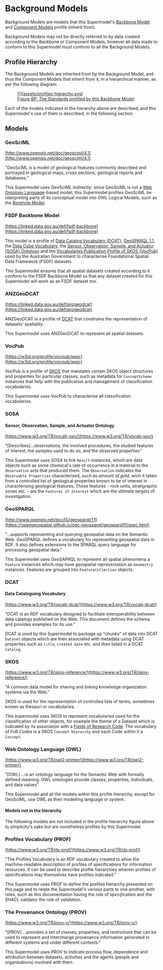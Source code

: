 # Background Models

Background Models are models that this Supermodel's [Backbone Model](backbone.md) and [Component Models](components.md) profile (inherit from).

Background Models may not be directly referred to by data created according to the Backbone or Component Models, however all data made to conform to this Supermodel _must_ conform to all the Background Models.

## Profile Hierarchy

The Background Models are inherited from by the Background Model, and thus the Component Models that inherit from it, in a hierarchical manner, as per the following diagram:

<a href="../assets/profiles-hierarchy.svg">
<figure markdown>
  ![](assets/profiles-hierarchy.svg)  
  <figcaption>Figure BP: The Standards profiled by this Backbone Model</figcaption>
</figure>
</a>

Each of the models indicated in the hierarchy above are described, and this Supermodel's use of them is described, in the following section.

## Models

### GeoSciML

[http://www.opengis.net/doc/geosciml/4.1](http://www.opengis.net/doc/geosciml/4.1)

"GeoSciML is a model of geological features commonly described and portrayed in geological maps, cross sections, geological reports and databases."

This Supermodel uses GeoSciML indirectly: since GeoSciML is not a [Web Ontology Language](#owl)-based model, this Supermodel profiles GeoSciML be interpreting parts of its conceptual model into OWL Logical Models, such as the [Borehole Model](components/boreholes-profile.md).


### FSDF Backbone Model	

[https://linked.data.gov.au/def/fsdf-backbone](https://linked.data.gov.au/def/fsdf-backbone)

This model is a profile of [Data Catalog Vocabulary (DCAT)](#dcat), [GeoSPARQL 1.1](#geosparql), the [Data Cube Vocabulary](https://www.w3.org/TR/vocab-data-cube/), the [Sensor, Observation, Sample, and Actuator (SOSA) Ontology](#sosa) and the [Vocabularies Publication Profile of SKOS (VocPub)](#vocpub) used by the Australian Government to characterise Foundational Spatial Data Framework (FSDF) datasets.

This Supermodel ensures that all spatial datasets created according to it conform to the FSDF Backbone Model so that any dataset created for this Supermodel will work as an FSDF dataset too.


### ANZGeoDCAT

[https://linked.data.gov.au/def/anzgeodcat](https://linked.data.gov.au/def/anzgeodcat)

ANZGeoDCAT is a profile of [DCAT](#dcat) that constrains the representation of datasets' spatiality.

This Supermodel uses ANZGeoDCAT to represent all spatial datasets.


### VocPub

[https://w3id.org/profile/vocpub/spec](https://w3id.org/profile/vocpub/spec)

VocPub is a profile of [SKOS](#skos) that mandates certain SKOS object structures and properties for particular classes, such as metadata for `ConceptScheme` instances that help with the publication and management of classification vocabularies.

This Supermodel uses VocPub to characterise all classification vocabularies.


### SOSA

#### Sensor, Observation, Sample, and Actuator Ontology

[https://www.w3.org/TR/vocab-ssn/](https://www.w3.org/TR/vocab-ssn/)

"[Describes]...observations, the involved procedures, the studied features of interest, the samples used to do so, and the observed properties"

This Supermodel uses SOSA to link `Result` instances, which are data objects such as some chemical's rate of occurrence in a material to the `Observation` acts that produced them. The `Observation` indicates the `Observable Properties` characterised, such as _amount of gold_, wich it taken from a controlled list of geological properties known to be of interest in characterising geological features. Those features - rock units, stratigraphic zones etc. - are the `Features of Interest` which are the ultimate targets of investigation.


### GeoSPARQL 

[http://www.opengis.net/doc/IS/geosparql/1.1](https://opengeospatial.github.io/ogc-geosparql/geosparql11/spec.html)

"...supports representing and querying geospatial data on the Semantic Web. GeoSPARQL defines a vocabulary for representing geospatial data in RDF. It also defines extensions to the SPARQL query language for processing geospatial data."

This Supermodel uses GeoSAPRQL to represent all spatial phenomena a `Feature` instances which may have geospatial representation as `Geomentry` instances. Features are grouped into `FeatureCollection` objects.


### DCAT

#### Data Cataloguing Vocabulary

[https://www.w3.org/TR/vocab-dcat/](https://www.w3.org/TR/vocab-dcat/)

"DCAT is an RDF vocabulary designed to facilitate interoperability between data catalogs published on the Web. This document defines the schema and provides examples for its use."

DCAT is used by this Supermodel to package up "chunks" of data into DCAT `Dataset` objects which are then associated with metadata using DCAT properties such as `title`, `created date` etc. and then listed in a DCAT `Catalog`.


### SKOS

[https://www.w3.org/TR/skos-reference/](https://www.w3.org/TR/skos-reference/)

"A common data model for sharing and linking knowledge organization systems via the Web." 

SKOS is used for the representation of controlled lists of terms, sometimes known as thesauri or vocabularies.

This supermodel uses SKOS to represent vocabularies used for the classification of other objects, for example the theme of a Dataset which is indicated by its association with a [Fields of Research Code](https://linked.data.gov.au/def/anzsrc-for/2020). The vocabulary of FoR Codes is a SKOS `Concept Hierarchy` and each Code within it a `Concept`. 


### Web Ontology Language (OWL)

[https://www.w3.org/TR/owl2-primer/](https://www.w3.org/TR/owl2-primer/)

"[OWL] ...is an ontology language for the Semantic Web with formally defined meaning. OWL ontologies provide classes, properties, individuals, and data values"

This Supermodel and all the models within this profile hierarchy, except for GeoSciML, use OWL as their modelling language or system.


#### Models not in the hierarchy

The following models are not included in the profile hierarchy figure above to simplicity's sake but are nonetheless profiles by this Supermodel.


### Profiles Vocabulary (PROF)

[https://www.w3.org/TR/dx-prof/](https://www.w3.org/TR/dx-prof/)

"The Profiles Vocabulary is an RDF vocabulary created to allow the machine-readable description of profiles of specifications for information resources. It can be used to describe profile hierarchies wherein profiles of specifications may themselves have profiles indicated."

This Supermodel uses PROF to define the profiles hierarchy presented on this page and to relate the Supermodel's various parts to one another, with roles, such as this documentation having the role of _specification_ and the SHACL validator the role of _validation_.


### The Provenance Ontology (PROV)

[https://www.w3.org/TR/prov-o/](https://www.w3.org/TR/prov-o/)

"[PROV] ...provides a set of classes, properties, and restrictions that can be used to represent and interchange provenance information generated in different systems and under different contexts."

This Supermodel uses PROV to indicate process flow, dependence and attribution between datasets, activities and the agents (people and organisations) involved with them.